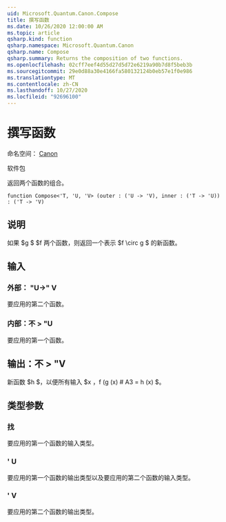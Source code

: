 ```yaml
---
uid: Microsoft.Quantum.Canon.Compose
title: 撰写函数
ms.date: 10/26/2020 12:00:00 AM
ms.topic: article
qsharp.kind: function
qsharp.namespace: Microsoft.Quantum.Canon
qsharp.name: Compose
qsharp.summary: Returns the composition of two functions.
ms.openlocfilehash: 02cff7eef4d55d27d5d72e6219a90b7d8f5beb3b
ms.sourcegitcommit: 29e0d88a30e4166fa580132124b0eb57e1f0e986
ms.translationtype: MT
ms.contentlocale: zh-CN
ms.lasthandoff: 10/27/2020
ms.locfileid: "92696100"
---
```

# <a name="compose-function"></a>撰写函数

命名空间： [Canon](xref:Microsoft.Quantum.Canon)

软件包 [](https://nuget.org/packages/)


返回两个函数的组合。

```qsharp
function Compose<'T, 'U, 'V> (outer : ('U -> 'V), inner : ('T -> 'U)) : ('T -> 'V)
```


## <a name="description"></a>说明

如果 $g $ $f 两个函数，则返回一个表示 $f \circ g $ 的新函数。

## <a name="input"></a>输入

### <a name="outer--u---v"></a>外部： "U->" V

要应用的第二个函数。


### <a name="inner--t---u"></a>内部：不 > "U

要应用的第一个函数。



## <a name="output--t---v"></a>输出：不 > "V

新函数 $h $，以便所有输入 $x $，$f (g (x) # A3 = h (x) $。

## <a name="type-parameters"></a>类型参数

### <a name="t"></a>找

要应用的第一个函数的输入类型。
### <a name="u"></a>' U

要应用的第一个函数的输出类型以及要应用的第二个函数的输入类型。
### <a name="v"></a>' V

要应用的第二个函数的输出类型。